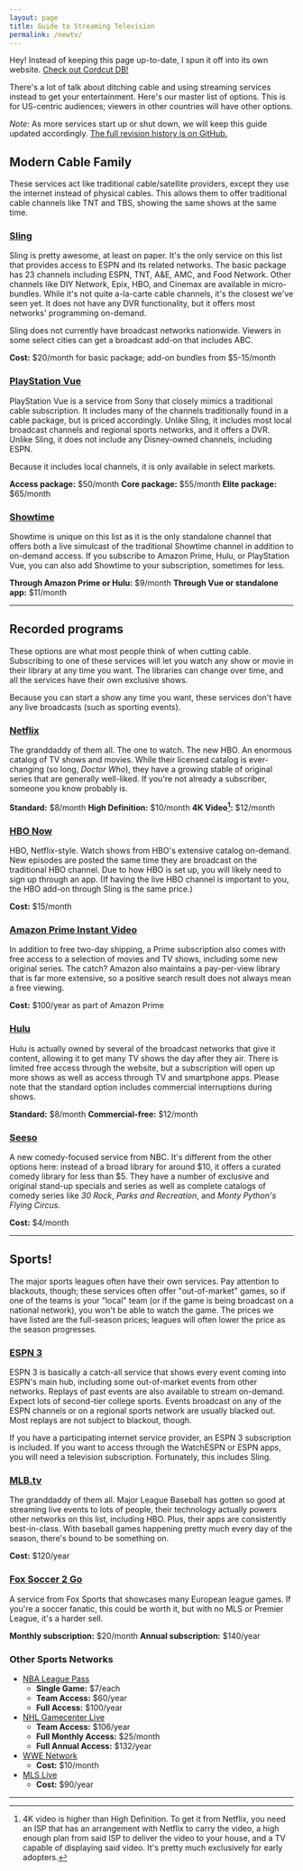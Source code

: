 ```yaml
---
layout: page
title: Guide to Streaming Television
permalink: /newtv/
---
```


<div class="alert alert-info">Hey! Instead of keeping this page up-to-date, I spun it off into its own website. <a href="http://cordcutdb.com/" class="alert-link">Check out Cordcut DB!</a></div>

There's a lot of talk about ditching cable and using streaming services instead to get your entertainment. Here's our master list of options. This is for US-centric audiences; viewers in other countries will have other options.

*Note:* As more services start up or shut down, we will keep this guide updated accordingly. [The full revision history is on GitHub.](https://github.com/oddevan/oddevan.github.io/commits/master/newtv.md)

## Modern Cable Family ##

These services act like traditional cable/satellite providers, except they use the internet instead of physical cables. This allows them to offer traditional cable channels like TNT and TBS, showing the same shows at the same time.

### [Sling](http://slingtv.com/) ###

Sling is pretty awesome, at least on paper. It's the only service on this list that provides access to ESPN and its related networks. The basic package has 23 channels including ESPN, TNT, A&E, AMC, and Food Network. Other channels like DIY Network, Epix, HBO, and Cinemax are available in micro-bundles. While it's not quite a-la-carte cable channels, it's the closest we've seen yet. It does not have any DVR functionality, but it offers most networks' programming on-demand.

Sling does not currently have broadcast networks nationwide. Viewers in some select cities can get a broadcast add-on that includes ABC.

**Cost:** $20/month for basic package; add-on bundles from $5-15/month

### [PlayStation Vue](https://www.playstationnetwork.com/vue/) ###

PlayStation Vue is a service from Sony that closely mimics a traditional cable subscription. It includes many of the channels traditionally found in a cable package, but is priced accordingly. Unlike Sling, it includes most local broadcast channels and regional sports networks, and it offers a DVR. Unlike Sling, it does not include any Disney-owned channels, including ESPN.

Because it includes local channels, it is only available in select markets.

**Access package:** $50/month
**Core package:** $55/month
**Elite package:** $65/month

### [Showtime](http://www.showtime.com/) ###

Showtime is unique on this list as it is the only standalone channel that offers both a live simulcast of the traditional Showtime channel in addition to on-demand access. If you subscribe to Amazon Prime, Hulu, or PlayStation Vue, you can also add Showtime to your subscription, sometimes for less.

**Through Amazon Prime or Hulu:** $9/month
**Through Vue or standalone app:** $11/month

---

## Recorded programs ##

These options are what most people think of when cutting cable. Subscribing to one of these services will let you watch any show or movie in their library at any time you want. The libraries can change over time, and all the services have their own exclusive shows.

Because you can start a show any time you want, these services don't have any live broadcasts (such as sporting events). 

### [Netflix](http://netflix.com/) ###

The granddaddy of them all. The one to watch. The new HBO. An enormous catalog of TV shows and movies. While their licensed catalog is ever-changing (so long, _Doctor Who_), they have a growing stable of original series that are generally well-liked. If you're not already a subscriber, someone you know probably is.

**Standard:** $8/month
**High Definition:** $10/month
**4K Video[^nf4k]:** $12/month

[^nf4k]: 4K video is higher than High Definition. To get it from Netflix, you need an ISP that has an arrangement with Netflix to carry the video, a high enough plan from said ISP to deliver the video to your house, and a TV capable of displaying said video. It's pretty much exclusively for early adopters.

### [HBO Now](https://order.hbonow.com) ###

HBO, Netflix-style. Watch shows from HBO's extensive catalog on-demand. New episodes are posted the same time they are broadcast on the traditional HBO channel. Due to how HBO is set up, you will likely need to sign up through an app. (If having the live HBO channel is important to you, the HBO add-on through Sling is the same price.)

**Cost:** $15/month

### [Amazon Prime Instant Video](http://www.amazon.com/instantvideo) ###

In addition to free two-day shipping, a Prime subscription also comes with free access to a selection of movies and TV shows, including some new original series. The catch? Amazon also maintains a pay-per-view library that is far more extensive, so a positive search result does not always mean a free viewing.

**Cost:** $100/year as part of Amazon Prime

### [Hulu](http://hulu.com/) ###

Hulu is actually owned by several of the broadcast networks that give it content, allowing it to get many TV shows the day after they air. There is limited free access through the website, but a subscription will open up more shows as well as access through TV and smartphone apps. Please note that the standard option includes commercial interruptions during shows.

**Standard:** $8/month
**Commercial-free:** $12/month

### [Seeso](https://www.seeso.com) ###

A new comedy-focused service from NBC. It's different from the other options here: instead of a broad library for around $10, it offers a curated comedy library for less than $5. They have a number of exclusive and original stand-up specials and series as well as complete catalogs of comedy series like _30 Rock_, _Parks and Recreation_, and _Monty Python's Flying Circus._

**Cost:** $4/month

---

## Sports! ##

The major sports leagues often have their own services. Pay attention to blackouts, though; these services often offer "out-of-market" games, so if one of the teams is your "local" team (or if the game is being broadcast on a national network), you won't be able to watch the game. The prices we have listed are the full-season prices; leagues will often lower the price as the season progresses.

### [ESPN 3](http://espn3.com) ###

ESPN 3 is basically a catch-all service that shows every event coming into ESPN's main hub, including some out-of-market events from other networks. Replays of past events are also available to stream on-demand. Expect lots of second-tier college sports. Events broadcast on any of the ESPN channels or on a regional sports network are usually blacked out. Most replays are not subject to blackout, though.

If you have a participating internet service provider, an ESPN 3 subscription is included. If you want to access through the WatchESPN or ESPN apps, you will need a television subscription. Fortunately, this includes Sling.

### [MLB.tv](http://mlb.tv) ###

The granddaddy of them all. Major League Baseball has gotten so good at streaming live events to lots of people, their technology actually powers other networks on this list, including HBO. Plus, their apps are consistently best-in-class. With baseball games happening pretty much every day of the season, there's bound to be something on.

**Cost:** $120/year

### [Fox Soccer 2 Go](http://www.foxsoccer2go.com) ###

A service from Fox Sports that showcases many European league games. If you're a soccer fanatic, this could be worth it, but with no MLS or Premier League, it's a harder sell.

**Monthly subscription:** $20/month
**Annual subscription:** $140/year

### Other Sports Networks ###

* [NBA League Pass](http://www.nba.com/leaguepass/)
	- **Single Game:** $7/each
	- **Team Access:** $60/year
	- **Full Access:** $100/year
* [NHL Gamecenter Live](https://subscribe.nhl.com/)
	- **Team Access:** $106/year
	- **Full Monthly Access:** $25/month
	- **Full Annual Access:** $132/year
* [WWE Network](http://www.wwe.com/wwenetwork)
	- **Cost:** $10/month
* [MLS Live](http://live.mlssoccer.com/mlsmdl/)
	- **Cost:** $90/year

---
